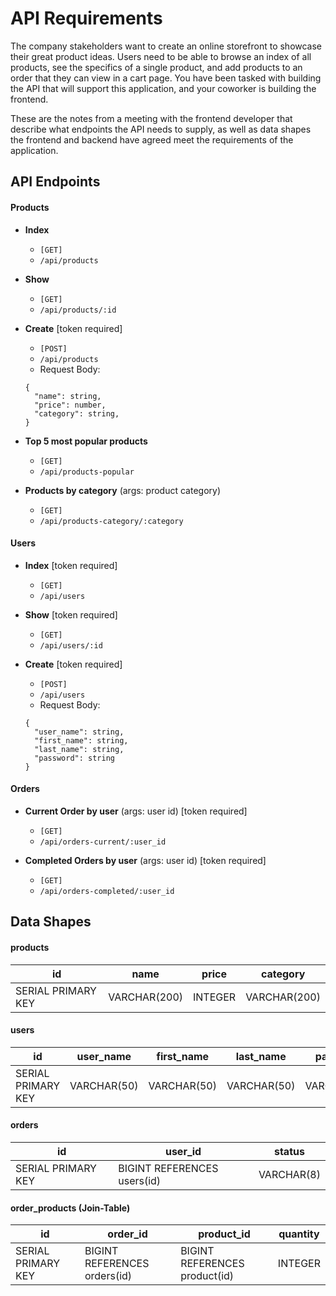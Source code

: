 # API Requirements

The company stakeholders want to create an online storefront to showcase their great product ideas. Users need to be able to browse an index of all products, see the specifics of a single product, and add products to an order that they can view in a cart page. You have been tasked with building the API that will support this application, and your coworker is building the frontend.

These are the notes from a meeting with the frontend developer that describe what endpoints the API needs to supply, as well as data shapes the frontend and backend have agreed meet the requirements of the application.

## API Endpoints

#### Products

- **Index**

  - `[GET]`
  - `/api/products`

- **Show**

  - `[GET]`
  - `/api/products/:id`

- **Create** [token required]

  - `[POST]`
  - `/api/products`
  - Request Body:

  ```
  {
    "name": string,
    "price": number,
    "category": string,
  }
  ```

- **Top 5 most popular products**

  - `[GET]`
  - `/api/products-popular`

- **Products by category** (args: product category)

  - `[GET]`
  - `/api/products-category/:category`

#### Users

- **Index** [token required]

  - `[GET]`
  - `/api/users`

- **Show** [token required]

  - `[GET]`
  - `/api/users/:id`

- **Create** [token required]

  - `[POST]`
  - `/api/users`
  - Request Body:

  ```
  {
    "user_name": string,
    "first_name": string,
    "last_name": string,
    "password": string
  }
  ```

#### Orders

- **Current Order by user** (args: user id) [token required]

  - `[GET]`
  - `/api/orders-current/:user_id`

- **Completed Orders by user** (args: user id) [token required]

  - `[GET]`
  - `/api/orders-completed/:user_id`

## Data Shapes

#### products

| id                 | name         | price   | category     |
| ------------------ | ------------ | ------- | ------------ |
| SERIAL PRIMARY KEY | VARCHAR(200) | INTEGER | VARCHAR(200) |

#### users

| id                 | user_name   | first_name  | last_name   | password    |
| ------------------ | ----------- | ----------- | ----------- | ----------- |
| SERIAL PRIMARY KEY | VARCHAR(50) | VARCHAR(50) | VARCHAR(50) | VARCHAR(80) |

#### orders

| id                 | user_id                     | status     |
| ------------------ | --------------------------- | ---------- |
| SERIAL PRIMARY KEY | BIGINT REFERENCES users(id) | VARCHAR(8) |

#### order_products (Join-Table)

| id                 | order_id                     | product_id                    | quantity |
| ------------------ | ---------------------------- | ----------------------------- | -------- |
| SERIAL PRIMARY KEY | BIGINT REFERENCES orders(id) | BIGINT REFERENCES product(id) | INTEGER  |
